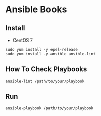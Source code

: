 # Ansible Books

## Install
- CentOS 7
```
sudo yum install -y epel-release
sudo yum install -y ansible ansible-lint
```

## How To Check Playbooks
```
ansible-lint /path/to/your/playbook
```

## Run
```
ansible-playbook /path/to/your/playbook
```
